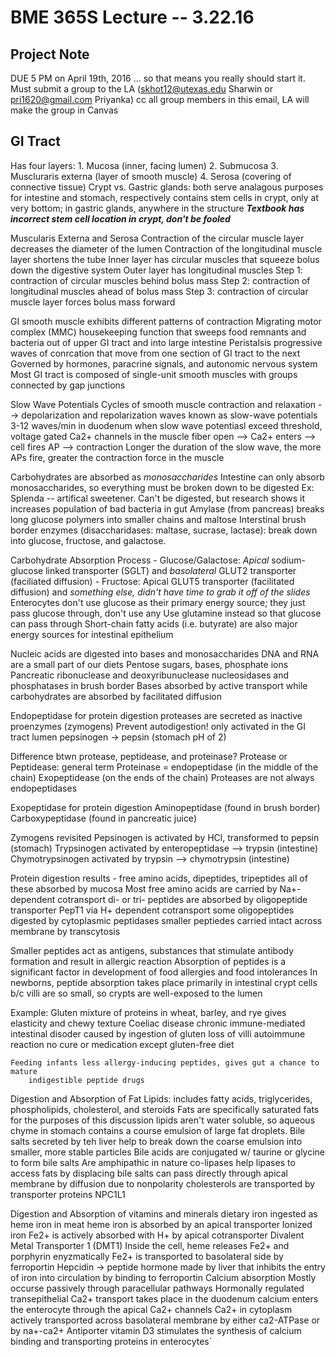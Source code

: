 BME 365S Lecture -- 3.22.16
==
Project Note
-
DUE 5 PM on April 19th, 2016
... so that means you really should start it.
Must submit a group to the LA (skhot12@utexas.edu Sharwin or pri1620@gmail.com Priyanka)
	cc all group members in this email, LA will make the group in Canvas

GI Tract
-
Has four layers:
	1. Mucosa (inner, facing lumen)
	2. Submucosa
	3. Muscluraris externa (layer of smooth muscle)
	4. Serosa (covering of connective tissue)
Crypt vs. Gastric glands:
	both serve analagous purposes for intestine and stomach, respectively
	contains stem cells
		in crypt, only at very bottom; in gastric glands, anywhere in the structure
***Textbook has incorrect stem cell location in crypt, don't be fooled***

Muscularis Externa and Serosa
	Contraction of the circular muscle layer decreases the diameter of the lumen
	Contraction of the longitudinal muscle layer shortens the tube
	Inner layer has circular muscles that squeeze bolus down the digestive system
	Outer layer has longitudinal muscles
		Step 1: contraction of circular muscles behind bolus mass
		Step 2: contraction of longitudinal muscles ahead of bolus mass
		Step 3: contraction of circular muscle layer forces bolus mass forward
	
GI smooth muscle exhibits different patterns of contraction
	Migrating motor complex (MMC)
		housekeeping function that sweeps food remnants and bacteria out of upper GI tract and into large intestine
	Peristalsis
		progressive waves of conrcation that move from one section of GI tract to the next
	Governed by hormones, paracrine signals, and autonomic nervous system
Most GI tract is composed of single-unit smooth muscles with groups connected by gap junctions

Slow Wave Potentials
	Cycles of smooth muscle contraction and relaxation --> depolarization and repolarization waves known as slow-wave potentials
	3-12 waves/min in duodenum
	when slow wave potentiasl exceed threshold, voltage gated Ca2+ channels in the muscle fiber open --> Ca2+ enters --> cell fires AP --> contraction
	Longer the duration of the slow wave, the more APs fire, greater the contraction force in the muscle

Carbohydrates are absorbed as *monosaccharides*
	Intestine can only absorb monosaccharides, so everything must be broken down to be digested
	Ex: Splenda -- artifical sweetener. Can't be digested, but research shows it increases population of bad bacteria in gut
	Amylase (from pancreas) breaks long glucose polymers into smaller chains and maltose
	Interstinal brush border enzymes (disaccharidases: maltase, sucrase, lactase): break down into glucose, fructose, and galactose.
	
Carbohydrate Absorption Process
	- Glucose/Galactose: *Apical* sodium-glucose linked transporter (SGLT) and *basolateral* GLUT2 transporter (faciliated diffusion)
	- Fructose: Apical GLUT5 transporter (facilitated diffusion) and *something else, didn't have time to grab it off of the slides*
	Enterocytes don't use glucose as their primary energy source; they just pass glucose through, don't use any
		Use glutamine instead so that glucose can pass through
		Short-chain fatty acids (i.e. butyrate) are also major energy sources for intestinal epithelium
	
Nucleic acids are digested into bases and monosaccharides
	DNA and RNA are a small part of our diets
	Pentose sugars, bases, phosphate ions
	Pancreatic ribonuclease and deoxyribunuclease
	nucleosidases and phosphatases in brush border
	Bases absorbed by active transport while carbohydrates are absorbed by facilitated diffusion

Endopeptidase for protein digestion
	proteases are secreted as inactive proenzymes (zymogens)
	Prevent autodigestion!
		only activated in the GI tract lumen
		pepsinogen -> pepsin (stomach pH of 2)
	
Difference btwn protease, peptidease, and proteinase?
	Protease or Peptidease: general term
		Proteinase = endopeptidase (in the middle of the chain)
		Exopeptidease (on the ends of the chain)
	Proteases are not always endopeptidases

Exopeptidase for protein digestion
	Aminopeptidase (found in brush border)
	Carboxypeptidase (found in pancreatic juice)

Zymogens revisited
	Pepsinogen is activated by HCl, transformed to pepsin (stomach)
	Trypsinogen activated by enteropeptidase --> trypsin (intestine)
	Chymotrypsinogen activated by trypsin --> chymotrypsin (intestine)

Protein digestion results
	- free amino acids, dipeptides, tripeptides
		all of these absorbed by mucosa
	Most free amino acids are carried by Na+-dependent cotransport
	di- or tri- peptides are absorbed by oligopeptide transporter PepT1 via H+ dependent cotransport
	some oligopeptides digested by cytoplasmic peptidases
		smaller peptiedes carried intact across membrane by transcytosis
	
Smaller peptides act as antigens, substances that stimulate antibody formation and result in allergic reaction
Absorption of peptides is a significant factor in development of food allergies and food intolerances
In newborns, peptide absorption takes place primarily in intestinal crypt cells b/c villi are so small, so crypts are
	well-exposed to the lumen

Example: Gluten
	mixture of proteins in wheat, barley, and rye
	gives elasticity and chewy texture
	Coeliac disease 
		chronic immune-mediated intestinal disoder caused by ingestion of gluten
		loss of villi
		autoimmune reaction
		no cure or medication except gluten-free diet
	
	Feeding infants less allergy-inducing peptides, gives gut a chance to mature
		indigestible peptide drugs

Digestion and Absorption of Fat
	Lipids: includes fatty acids, triglycerides, phospholipids, cholesterol, and steroids
	Fats are specifically saturated fats for the purposes of this discussion
	lipids aren't water soluble, so aqueous chyme in stomach contains a course emulsion of large fat droplets.
	Bile salts secreted by teh liver help to break down the coarse emulsion into smaller, more stable particles
	Bile acids are conjugated w/ taurine or glycine to form bile salts
		Are amphipathic in nature
		co-lipases help lipases to access fats by displacing bile salts
	can pass directly through apical membrane by diffusion due to nonpolarity
	cholesterols are transported by transporter proteins NPC1L1

Digestion and Absorption of vitamins and minerals
	dietary iron ingested as heme iron in meat
		heme iron is absorbed by an apical transporter
	Ionized iron Fe2+ is actively absorbed with H+ by apical cotransporter Divalent Metal Transporter 1 (DMT1)
	Inside the cell, heme releases Fe2+ and porphyrin enyzmatically
	Fe2+ is transported to basolateral side by ferroportin
	Hepcidin -> peptide hormone made by liver that inhibits the entry of iron into circulation by binding to ferroportin
	Calcium absorption
		Mostly occurse passively through paracellular pathways
		Hormonally regulated transepithelial Ca2+ transport takes place in the duodenum
		calcium enters the enterocyte through the apical Ca2+ channels
		Ca2+ in cytoplasm actively transported across basolateral membrane by either ca2-ATPase or by na+-ca2+ Antiporter
		vitamin D3 stimulates the synthesis of calcium binding and transporting proteins in enterocytes`
